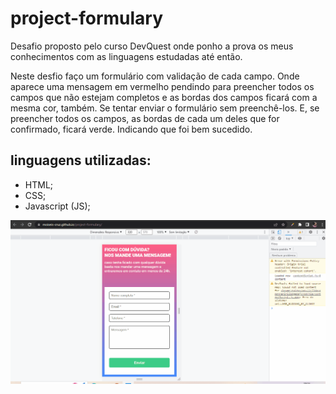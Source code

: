 # project-formulary

Desafio proposto pelo curso DevQuest onde ponho a prova os meus conhecimentos com as linguagens estudadas até então.
<br>

Neste desfio faço um formulário com validação de cada campo. Onde aparece uma mensagem em vermelho pendindo para preencher todos os campos que não estejam completos e as bordas dos campos ficará com a mesma cor, também. Se tentar enviar o formulário sem preenchê-los. E, se preencher todos os campos, as bordas de cada um deles que for confirmado, ficará verde. Indicando que foi bem sucedido.


## linguagens utilizadas:

- HTML;
- CSS;
- Javascript (JS);

<img src="./src/images/desafio-formulario.gif">